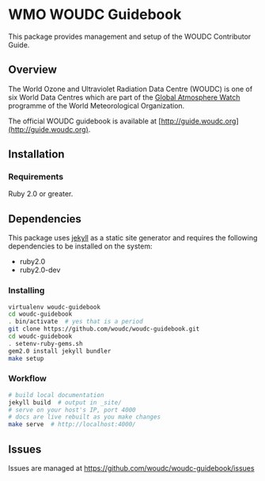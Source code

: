 # WMO WOUDC Guidebook

This package provides management and setup of the WOUDC Contributor Guide.

## Overview

The World Ozone and Ultraviolet Radiation Data Centre (WOUDC) is one of six
World Data Centres which are part of the
[Global Atmosphere Watch](http://www.wmo.int/gaw) programme of the World
Meteorological Organization.

The official WOUDC guidebook is available at [http://guide.woudc.org](http://guide.woudc.org).

## Installation

### Requirements

Ruby 2.0 or greater.

## Dependencies

This package uses [jekyll](https://jekyllrb.com) as a static site generator
and requires the following dependencies to be installed on the system:

- ruby2.0
- ruby2.0-dev

### Installing

```bash
virtualenv woudc-guidebook
cd woudc-guidebook
. bin/activate  # yes that is a period
git clone https://github.com/woudc/woudc-guidebook.git
cd woudc-guidebook
. setenv-ruby-gems.sh
gem2.0 install jekyll bundler
make setup
```

### Workflow

```bash
# build local documentation
jekyll build  # output in _site/
# serve on your host's IP, port 4000
# docs are live rebuilt as you make changes
make serve  # http://localhost:4000/
```

## Issues

Issues are managed at https://github.com/woudc/woudc-guidebook/issues
